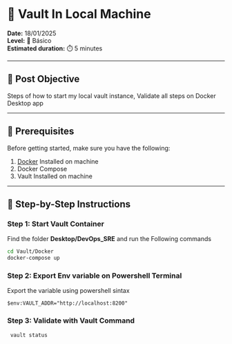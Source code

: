 # 📘  Vault In Local Machine

**Date:** 18/01/2025  
**Level:** 🚀 Básico  
**Estimated duration:** ⏱️ 5 minutes  
   
---

## 🎯 **Post Objective**

Steps of how to start my local vault instance, Validate all steps on Docker Desktop app

---

## 🔧 **Prerequisites**

Before getting started, make sure you have the following:

1. [Docker](https://docs.docker.com/engine/install/) Installed on machine 
2. Docker Compose 
3. Vault Installed on machine

---

## 🚀 **Step-by-Step Instructions**

###  **Step 1: Start Vault Container**

   Find the folder __Desktop/DevOps_SRE__ and run the Following commands
   
```bash
cd Vault/Docker
docker-compose up
``` 

###  **Step 2: Export Env variable on Powershell Terminal**

   Export the variable using powershell sintax
   
```
$env:VAULT_ADDR="http://localhost:8200"
```

###  **Step 3:  Validate with Vault Command**
   
```
 vault status
```
